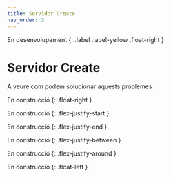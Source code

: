 ```yaml
---
title: Servidor Create
nav_order: 3
---
```


En desenvolupament 
{: .label .label-yellow .float-right }
# Servidor Create

A veure com podem solucionar aquests problemes


En construcció
{: .float-right }

En construcció
{: .flex-justify-start }

En construcció
{: .flex-justify-end }

En construcció
{: .flex-justify-between }

En construcció
{: .flex-justify-around }

En construcció
{: .float-left }
